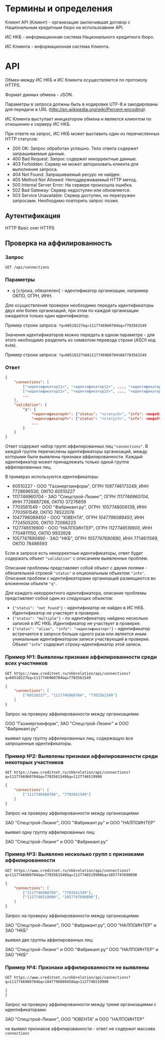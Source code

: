Термины и определения
=====================

Клиент API (Клиент) - организация заключившая договор с Национальным кредитным бюро 
на использоавние API.

ИС НКБ - информационная система Национального кредитного бюро.

ИС Клиента - информационная система Клиента.


API
===

Обмен между ИС НКБ и ИС Клиента осуществляется по протоколу HTTPS. 

Формат данных обмена - JSON. 

Параметры в запроса должны быть в кодировке UTF-8 и закодированы 
для передачи в URL (http://en.wikipedia.org/wiki/Percent-encoding).

ИС Клиента выступает инициатором обмена и является клиентом по отношению к 
серверу ИС НКБ.

При ответе на запрос, ИС НКБ может выставить один из перечисленных HTTP статусов:

* 200 OK: Запрос обработан успешно. Тело ответа содержит запрашиваемые данные.
* 400 Bad Request: Запрос содержит некорректные данные.
* 403 Forbidden: Сервер не может авторизовать клиента для выполнения запроса.
* 404 Not Found: Запрашиваемый ресурс не найден.
* 405 Method Not Allowed: Неподдерживаемый HTTP метод.
* 500 Internal Server Error: На сервере произошла ошибка.
* 502 Bad Gateway: Сервер недоступен или обновляется.
* 503 Service Unavailable: Сервер доступен, но перегружен запросами. Необходимо 
повторить запрос позже.


Аутентификация
--------------

HTTP Basic over HTTPS


Проверка на аффилированность
----------------------------

### Запрос

`GET /api/connections`

### Параметры

* q [строка, обязателен] - идентификатор организации, например ОКПО, ОГРН, ИНН.

Для осуществления проверки необходимо передать идентификаторы двух или более 
организаций, при этом по каждой организации ожидается только один идентификатор.

Пример строки запроса: `?q=60510227&q=1117746960704&q=7703561549`

Значения идентификаторов можно передать в одном параметре - для этого 
необходимо разделить из символом перевода строки (ASCII код `0x0A`).

Пример строки запроса: `?q=60510227%0A1117746960704%0A7703561549`

### Ответ

```json
{
    "connections": [
        ["<идентификатор11>", "<идентификатор12>", ..., "<идентификатор1N>"],
        ["<идентификатор21>", "<идентификатор22>", ..., "<идентификатор2M>"],
        ...
    ],
    "validation": {
        "q": {
            "<идентификаторX>": {"status": "<статусX>", "info": <инфоX>},
            "<идентификаторY>": {"status": "<статусY>", "info": <инфоY>},
            ...
        }
    }
}
```

Ответ содержит набор групп аффилированных лиц `"connections"`.
В каждой группе перечислены идентификаторы организаций, между которыми были 
выявлены признаки аффилированности. Каждый идентификатор может принадлежать только 
одной группе аффилированных лиц.

В примерах используются идентификаторы: 

* 60510227 - ООО "Газэнергоинформ", ОГРН 1097746173249, ИНН 7728696530, ОКПО *60510227*
* 1117746960704 - ЗАО "Спецстрой-Лизинг", ОГРН *1117746960704*, ИНН 7726687266, ОКПО 37276659
* 7703561549 - ООО "Фабрикант.ру", ОГРН: 1057748006139, ИНН *7703561549*, ОКПО 78522076
* 1047796089450 - ООО "ЮВЕНТА", ОГРН *1047796089450*, ИНН 7724505200, ОКПО 72066223
* 1127746519900 - ООО "НАЛПОИНТЕР", ОГРН *1127746519900*, ИНН 7704811150, ОКПО 9933928
* 1057747690890 - ЗАО "НКБ", ОГРН *1057747690890*, ИНН 7714611569, ОКПО 78486593

Если в запросе есть некорректные идентификаторы, ответ будет содержать объект
`"validation"` с описанием выявленных проблем.

Описание проблемы представляет собой объект с двумя полями - обязательной
строкой `"status"` и опциональным объектом `"info"`. Описания проблем с
идентификаторами организаций размещаются во вложенном объекте `"q"`.

Для каждого некорректного идентификатора, описание проблемы представляет собой
один из следующих объектов:

* `{"status": "not found"}` - идентификатор не найден в ИС НКБ. Идентификатор не участвует в проверке.
* `{"status": "multiple"}` - по идентификатору найдено несколько записей в ИС НКБ.
Идентификатор не участвует в проверке.
* `{"status": "alias", "info": "<идентификатор>"}` - идентификатор встречается в
запросе больше одного раза или является иным уникальным идентификатором записи
участвующей в проверке. Объект `"info"` содержит строку-идентификатор этой записи.


### Пример №1: Выявлены признаки аффилированности среди всех участников

`GET https://www.creditnet.ru/nkbrelation/api/connections?q=60510227&q=1117746960704&q=7703561549`

```json
{
    "connections": [
        ["60510227", "1117746960704", "7703561549"]
    ]
}
```

Запрос на проверку аффилированности между организациями 

ООО "Газэнергоинформ", ЗАО "Спецстрой-Лизинг" и ООО "Фабрикант.ру"

выявил одну группу аффилированных лиц, содержащую все запрошенные идентификаторы.


### Пример №2: Выявлены признаки аффилированности среди некоторых участников

`GET https://www.creditnet.ru/nkbrelation/api/connections?q=1117746960704&q=7703561549&q=1127746519900`

```json
{
    "connections": [
        ["1117746960704", "7703561549"]
    ]
}
```

Запрос на проверку аффилированности между организациями 

ЗАО "Спецстрой-Лизинг", ООО "Фабрикант.ру" и ООО "НАЛПОИНТЕР"

выявил одну группу аффилированных лиц:

ЗАО "Спецстрой-Лизинг" и ООО "Фабрикант.ру"


### Пример №3: Выявлено несколько групп с признаками аффилированности

`GET https://www.creditnet.ru/nkbrelation/api/connections?q=1117746960704&q=7703561549&q=1127746519900&q=1057747690890`

```json
{
    "connections": [
        ["1117746960704", "7703561549"],
        ["1127746519900", "1057747690890"],
    ]
}
```

Запрос на проверку аффилированности между организациями 

ЗАО "Спецстрой-Лизинг", ООО "Фабрикант.ру", ООО "НАЛПОИНТЕР" и ЗАО "НКБ"

выявил две группы аффилированных лиц:

ЗАО "Спецстрой-Лизинг" и ООО "Фабрикант.ру"
ООО "НАЛПОИНТЕР" и ЗАО "НКБ"


### Пример №4: Признаки аффилированности не выявлены

`GET https://www.creditnet.ru/nkbrelation/api/connections?q=1117746960704&q=1047796089450&q=1127746519900`

```json
{
}
```

Запрос на проверку аффилированности между тремя организациями с идентификаторами:

ЗАО "Спецстрой-Лизинг", ООО "ЮВЕНТА" и ООО "НАЛПОИНТЕР"

не выявил признаков аффилированности - ответ не содержит массива `connections`

